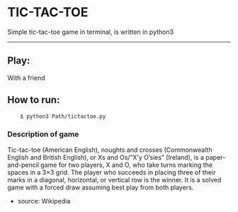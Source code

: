 # TIC-TAC-TOE
Simple tic-tac-toe game in terminal, is written in python3

---

## Play:
With a friend

## How to run:
```bash
    $ python3 Path/tictactoe.py
```

### Description of game
Tic-tac-toe (American English), noughts and crosses (Commonwealth English and British English), or Xs and Os/“X’y O’sies” (Ireland), is a paper-and-pencil game for two players, X and O, who take turns marking the spaces in a 3×3 grid. The player who succeeds in placing three of their marks in a diagonal, horizontal, or vertical row is the winner. It is a solved game with a forced draw assuming best play from both players.
- source: Wikipedia



